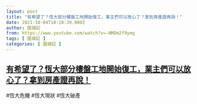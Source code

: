 ```yaml
---
layout: post
title: "有希望了？恆大部分樓盤工地開始復工，業主們可以放心了？拿到房產證再說！"
date: 2021-10-04T10:10:39.000Z
author: 圍城記
from: https://www.youtube.com/watch?v=-NMDm2f9ymg
tags: [ 圍城記 ]
categories: [ 圍城記 ]
---
```

<!--1633342239000-->
[有希望了？恆大部分樓盤工地開始復工，業主們可以放心了？拿到房產證再說！](https://www.youtube.com/watch?v=-NMDm2f9ymg)
------

<div>
#恆大危機 #恆大現狀 #恆大破產
</div>
